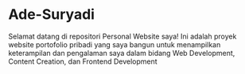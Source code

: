 # Ade-Suryadi
Selamat datang di repositori Personal Website saya! Ini adalah proyek website portofolio pribadi yang saya bangun untuk menampilkan keterampilan dan pengalaman saya dalam bidang Web Development, Content Creation, dan Frontend Development
